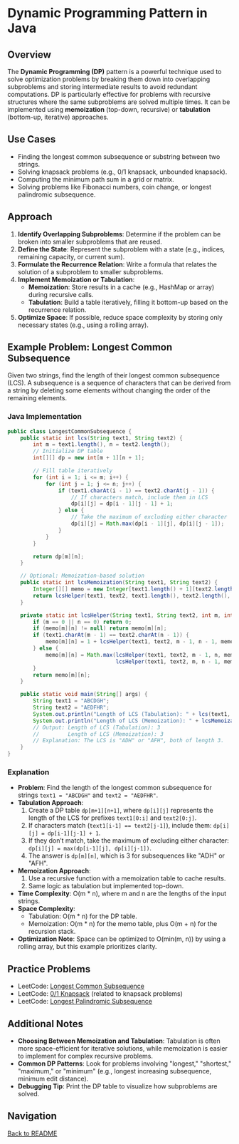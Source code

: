 # Dynamic Programming Pattern in Java

## Overview
The **Dynamic Programming (DP)** pattern is a powerful technique used to solve optimization problems by breaking them down into overlapping subproblems and storing intermediate results to avoid redundant computations. DP is particularly effective for problems with recursive structures where the same subproblems are solved multiple times. It can be implemented using **memoization** (top-down, recursive) or **tabulation** (bottom-up, iterative) approaches.

## Use Cases
- Finding the longest common subsequence or substring between two strings.
- Solving knapsack problems (e.g., 0/1 knapsack, unbounded knapsack).
- Computing the minimum path sum in a grid or matrix.
- Solving problems like Fibonacci numbers, coin change, or longest palindromic subsequence.

## Approach
1. **Identify Overlapping Subproblems**: Determine if the problem can be broken into smaller subproblems that are reused.
2. **Define the State**: Represent the subproblem with a state (e.g., indices, remaining capacity, or current sum).
3. **Formulate the Recurrence Relation**: Write a formula that relates the solution of a subproblem to smaller subproblems.
4. **Implement Memoization or Tabulation**:
   - **Memoization**: Store results in a cache (e.g., HashMap or array) during recursive calls.
   - **Tabulation**: Build a table iteratively, filling it bottom-up based on the recurrence relation.
5. **Optimize Space**: If possible, reduce space complexity by storing only necessary states (e.g., using a rolling array).

## Example Problem: Longest Common Subsequence
Given two strings, find the length of their longest common subsequence (LCS). A subsequence is a sequence of characters that can be derived from a string by deleting some elements without changing the order of the remaining elements.

### Java Implementation
```java
public class LongestCommonSubsequence {
    public static int lcs(String text1, String text2) {
        int m = text1.length(), n = text2.length();
        // Initialize DP table
        int[][] dp = new int[m + 1][n + 1];

        // Fill table iteratively
        for (int i = 1; i <= m; i++) {
            for (int j = 1; j <= n; j++) {
                if (text1.charAt(i - 1) == text2.charAt(j - 1)) {
                    // If characters match, include them in LCS
                    dp[i][j] = dp[i - 1][j - 1] + 1;
                } else {
                    // Take the maximum of excluding either character
                    dp[i][j] = Math.max(dp[i - 1][j], dp[i][j - 1]);
                }
            }
        }

        return dp[m][n];
    }

    // Optional: Memoization-based solution
    public static int lcsMemoization(String text1, String text2) {
        Integer[][] memo = new Integer[text1.length() + 1][text2.length() + 1];
        return lcsHelper(text1, text2, text1.length(), text2.length(), memo);
    }

    private static int lcsHelper(String text1, String text2, int m, int n, Integer[][] memo) {
        if (m == 0 || n == 0) return 0;
        if (memo[m][n] != null) return memo[m][n];
        if (text1.charAt(m - 1) == text2.charAt(n - 1)) {
            memo[m][n] = 1 + lcsHelper(text1, text2, m - 1, n - 1, memo);
        } else {
            memo[m][n] = Math.max(lcsHelper(text1, text2, m - 1, n, memo),
                                  lcsHelper(text1, text2, m, n - 1, memo));
        }
        return memo[m][n];
    }

    public static void main(String[] args) {
        String text1 = "ABCDGH";
        String text2 = "AEDFHR";
        System.out.println("Length of LCS (Tabulation): " + lcs(text1, text2));
        System.out.println("Length of LCS (Memoization): " + lcsMemoization(text1, text2));
        // Output: Length of LCS (Tabulation): 3
        //         Length of LCS (Memoization): 3
        // Explanation: The LCS is "ADH" or "AFH", both of length 3.
    }
}
```

### Explanation
- **Problem**: Find the length of the longest common subsequence for strings `text1 = "ABCDGH"` and `text2 = "AEDFHR"`.
- **Tabulation Approach**:
  1. Create a DP table `dp[m+1][n+1]`, where `dp[i][j]` represents the length of the LCS for prefixes `text1[0:i]` and `text2[0:j]`.
  2. If characters match (`text1[i-1] == text2[j-1]`), include them: `dp[i][j] = dp[i-1][j-1] + 1`.
  3. If they don’t match, take the maximum of excluding either character: `dp[i][j] = max(dp[i-1][j], dp[i][j-1])`.
  4. The answer is `dp[m][n]`, which is 3 for subsequences like "ADH" or "AFH".
- **Memoization Approach**:
  1. Use a recursive function with a memoization table to cache results.
  2. Same logic as tabulation but implemented top-down.
- **Time Complexity**: O(m * n), where m and n are the lengths of the input strings.
- **Space Complexity**:
  - Tabulation: O(m * n) for the DP table.
  - Memoization: O(m * n) for the memo table, plus O(m + n) for the recursion stack.
- **Optimization Note**: Space can be optimized to O(min(m, n)) by using a rolling array, but this example prioritizes clarity.

## Practice Problems
- LeetCode: [Longest Common Subsequence](https://leetcode.com/problems/longest-common-subsequence/)
- LeetCode: [0/1 Knapsack](https://leetcode.com/problems/partition-equal-subset-sum/) (related to knapsack problems)
- LeetCode: [Longest Palindromic Subsequence](https://leetcode.com/problems/longest-palindromic-subsequence/)

## Additional Notes
- **Choosing Between Memoization and Tabulation**: Tabulation is often more space-efficient for iterative solutions, while memoization is easier to implement for complex recursive problems.
- **Common DP Patterns**: Look for problems involving "longest," "shortest," "maximum," or "minimum" (e.g., longest increasing subsequence, minimum edit distance).
- **Debugging Tip**: Print the DP table to visualize how subproblems are solved.

## Navigation
[Back to README](README.md)